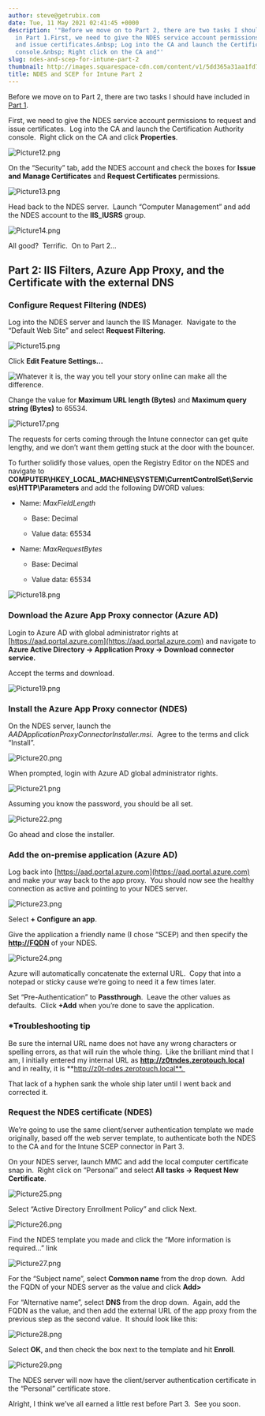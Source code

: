 ```yaml
---
author: steve@getrubix.com
date: Tue, 11 May 2021 02:41:45 +0000
description: '"Before we move on to Part 2, there are two tasks I should have included
  in Part 1.First, we need to give the NDES service account permissions to request
  and issue certificates.&nbsp; Log into the CA and launch the Certification Authority
  console.&nbsp; Right click on the CA and"'
slug: ndes-and-scep-for-intune-part-2
thumbnail: http://images.squarespace-cdn.com/content/v1/5dd365a31aa1fd743bc30b8e/1620700894913-GDMWNHKKVKBQYL4KN95U/unsplash-image-9wWX_jwDHeM.jpg
title: NDES and SCEP for Intune Part 2
---
```


Before we move on to Part 2, there are two tasks I should have included in [Part 1](https://www.getrubix.com/blog/ndes-and-scep-for-intune-part-1).

First, we need to give the NDES service account permissions to request and issue certificates.  Log into the CA and launch the Certification Authority console.  Right click on the CA and click **Properties**.

![Picture12.png](https://getrubixsitecms.blob.core.windows.net/public-assets/content/v1/5dd365a31aa1fd743bc30b8e/1620699811466-SCF6259FJV7A0PXWRYJY/Picture12.png)

On the “Security” tab, add the NDES account and check the boxes for **Issue and Manage Certificates** and **Request Certificates** permissions.

![Picture13.png](https://getrubixsitecms.blob.core.windows.net/public-assets/content/v1/5dd365a31aa1fd743bc30b8e/1620699861464-LYFJ5XY108DI9SQEXSA2/Picture13.png)

Head back to the NDES server.  Launch “Computer Management” and add the NDES account to the **IIS\_IUSRS** group.

![Picture14.png](https://getrubixsitecms.blob.core.windows.net/public-assets/content/v1/5dd365a31aa1fd743bc30b8e/1620699887853-4OB0DAC5MKNS3OQHIBP3/Picture14.png)

All good?  Terrific.  On to Part 2…

**Part 2: IIS Filters, Azure App Proxy, and the Certificate with the external DNS**
-----------------------------------------------------------------------------------

### **Configure Request Filtering (NDES)**

Log into the NDES server and launch the IIS Manager.  Navigate to the “Default Web Site” and select **Request Filtering**.

![Picture15.png](https://getrubixsitecms.blob.core.windows.net/public-assets/content/v1/5dd365a31aa1fd743bc30b8e/1620699958991-E5WKMIBMP1KN1XYN8XSW/Picture15.png)

Click **Edit Feature Settings…**

![Whatever it is, the way you tell your story online can make all the difference.](https://getrubixsitecms.blob.core.windows.net/public-assets/content/v1/5dd365a31aa1fd743bc30b8e/1620699977696-N0JBS252W4076VA2L0ZJ/Picture16.png)

Change the value for **Maximum URL length (Bytes)** and **Maximum query string (Bytes)** to 65534.

![Picture17.png](https://getrubixsitecms.blob.core.windows.net/public-assets/content/v1/5dd365a31aa1fd743bc30b8e/1620699999186-ZQ9JN8FKR42YAJQM3T27/Picture17.png)

The requests for certs coming through the Intune connector can get quite lengthy, and we don’t want them getting stuck at the door with the bouncer.

To further solidify those values, open the Registry Editor on the NDES and navigate to **COMPUTER\\HKEY\_LOCAL\_MACHINE\\SYSTEM\\CurrentControlSet\\Services\\HTTP\\Parameters** and add the following DWORD values:

-   Name: _MaxFieldLength_
    
    -   Base: Decimal
        
    -   Value data: 65534
        
-   Name: _MaxRequestBytes_
    
    -   Base: Decimal
        
    -   Value data: 65534
        

![Picture18.png](https://getrubixsitecms.blob.core.windows.net/public-assets/content/v1/5dd365a31aa1fd743bc30b8e/1620700090337-5XF99PTR016NW5ITIB4P/Picture18.png)

### **Download the Azure App Proxy connector (Azure AD)**

Login to Azure AD with global administrator rights at [https://aad.portal.azure.com](https://aad.portal.azure.com) and navigate to **Azure Active Directory -> Application Proxy -> Download connector service.** 

Accept the terms and download.

![Picture19.png](https://getrubixsitecms.blob.core.windows.net/public-assets/content/v1/5dd365a31aa1fd743bc30b8e/1620700117345-NK7IVQKNI5AQL0TIQDWS/Picture19.png)

### **Install the Azure App Proxy connector (NDES)**

On the NDES server, launch the _AADApplicationProxyConnectorInstaller.msi_.  Agree to the terms and click “Install”.

![Picture20.png](https://getrubixsitecms.blob.core.windows.net/public-assets/content/v1/5dd365a31aa1fd743bc30b8e/1620700155684-9KALMEM3T4PNE98KBZHV/Picture20.png)

When prompted, login with Azure AD global administrator rights.

![Picture21.png](https://getrubixsitecms.blob.core.windows.net/public-assets/content/v1/5dd365a31aa1fd743bc30b8e/1620700168868-4WLKDO2AOG75GWMQDHK9/Picture21.png)

Assuming you know the password, you should be all set.

![Picture22.png](https://getrubixsitecms.blob.core.windows.net/public-assets/content/v1/5dd365a31aa1fd743bc30b8e/1620700189035-0P2ROYUWMV0RWHGBWE88/Picture22.png)

Go ahead and close the installer.

### **Add the on-premise application (Azure AD)**

Log back into [https://aad.portal.azure.com](https://aad.portal.azure.com) and make your way back to the app proxy.  You should now see the healthy connection as active and pointing to your NDES server.

![Picture23.png](https://getrubixsitecms.blob.core.windows.net/public-assets/content/v1/5dd365a31aa1fd743bc30b8e/1620700215443-6QYHUS8TT4U0TE5HLZUB/Picture23.png)

Select **\+ Configure an app**.

Give the application a friendly name (I chose “SCEP) and then specify the **<http://FQDN>** of your NDES. 

![Picture24.png](https://getrubixsitecms.blob.core.windows.net/public-assets/content/v1/5dd365a31aa1fd743bc30b8e/1620700274822-37TXUBKDKEEOZIEKX7NA/Picture24.png)

Azure will automatically concatenate the external URL.  Copy that into a notepad or sticky cause we’re going to need it a few times later. 

Set “Pre-Authentication” to **Passthrough**.  Leave the other values as defaults.  Click **+Add** when you’re done to save the application.

### **\*Troubleshooting tip**

Be sure the internal URL name does not have any wrong characters or spelling errors, as that will ruin the whole thing.  Like the brilliant mind that I am, I initially entered my internal URL as **http://z0tndes.zerotouch.local** and in reality, it is **http://z0t-ndes.zerotouch.local**. 

That lack of a hyphen sank the whole ship later until I went back and corrected it.

### **Request the NDES certificate (NDES)**

We’re going to use the same client/server authentication template we made originally, based off the web server template, to authenticate both the NDES to the CA and for the Intune SCEP connector in Part 3.

On your NDES server, launch MMC and add the local computer certificate snap in.  Right click on “Personal” and select **All tasks -> Request New Certificate**. 

![Picture25.png](https://getrubixsitecms.blob.core.windows.net/public-assets/content/v1/5dd365a31aa1fd743bc30b8e/1620700357447-CVKN1XTZLRNPNQ0FQK16/Picture25.png)

Select “Active Directory Enrollment Policy” and click Next.

![Picture26.png](https://getrubixsitecms.blob.core.windows.net/public-assets/content/v1/5dd365a31aa1fd743bc30b8e/1620700381199-DOEV911VS2WBJ1VLE1QE/Picture26.png)

Find the NDES template you made and click the “More information is required…” link

![Picture27.png](https://getrubixsitecms.blob.core.windows.net/public-assets/content/v1/5dd365a31aa1fd743bc30b8e/1620700411860-N6V32QCE1JQFC00CCJME/Picture27.png)

For the “Subject name”, select **Common name** from the drop down.  Add the FQDN of your NDES server as the value and click **Add>**

For “Alternative name”, select **DNS** from the drop down.  Again, add the FQDN as the value, and then add the external URL of the app proxy from the previous step as the second value.  It should look like this:

![Picture28.png](https://getrubixsitecms.blob.core.windows.net/public-assets/content/v1/5dd365a31aa1fd743bc30b8e/1620700436434-CS47B6W9Y4YOE2IMOFY2/Picture28.png)

Select **OK**, and then check the box next to the template and hit **Enroll**.

![Picture29.png](https://getrubixsitecms.blob.core.windows.net/public-assets/content/v1/5dd365a31aa1fd743bc30b8e/1620700453610-TY1DPWYR1JO4LFR105Q8/Picture29.png)

The NDES server will now have the client/server authentication certificate in the “Personal” certificate store.

Alright, I think we’ve all earned a little rest before Part 3.  See you soon.